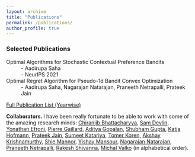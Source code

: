```yaml
---
layout: archive
title: "Publications"
permalink: /publications/
author_profile: true
---
```


<h3>Selected Publications</h3>

<dl>
  <dt>Optimal Algorithms for Stochastic Contextual Preference Bandits</dt>
  <dd>- Aadirupa Saha</dd>
  <dd>- NeurIPS 2021</dd>
  <dt>Optimal Regret Algorithm for Pseudo-1d Bandit Convex Optimization</dt>
  <dd>- Aadirupa Saha, Nagarajan Natarajan, Praneeth Netrapalli, Prateek Jain</dd>
</dl>



[Full Publication List (Yearwise)](https://www.microsoft.com/en-us/research/people/aasa/publications/)



<b>Collaborators. </b> I have been really fortunate to be able to work with some of the amazing research minds: 
  [Chiranjib Bhattacharyya](https://www.csa.iisc.ac.in/~chiru/),
  [Sam Devlin](https://www.microsoft.com/en-us/research/people/sadevlin/), 
  [Yonathan Efroni](https://sites.google.com/view/yonathan-efroni/home),
  [Pierre Gaillard](http://pierre.gaillard.me/),
  [Aditya Gopalan](https://ece.iisc.ac.in/~aditya/),
  [Shubham Gupta](https://scholar.google.co.in/citations?user=Nt-tK2UAAAAJ&hl=en),
  [Katja Hofmann](https://www.microsoft.com/en-us/research/people/kahofman/),
  [Prateek Jain](https://www.prateekjain.org/),
  [Sumeet Katariya](https://sumeetsk.github.io/),
  [Tomer Koren](https://tomerkoren.github.io/),
  [Akshay Krishnamurthy](https://people.cs.umass.edu/~akshay/),
  [Shie Mannor](https://webee.technion.ac.il/Sites/People/shie/),
  [Yishay Mansour](https://www.tau.ac.il/~mansour/),
  [Nagarajan Natarajan](https://www.microsoft.com/en-us/research/people/nagarajn/),
  [Praneeth Netrapalli](https://praneethnetrapalli.org/),
  [Rakesh Shivanna](https://scholar.google.ca/citations?user=izPG6OEAAAAJ&hl=en),
  [Michal Valko](https://misovalko.github.io/)
  (in alphabetical order).
<!--[Nadav Merlis]()-->

